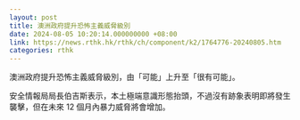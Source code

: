 ```yaml
---
layout: post
title: 澳洲政府提升恐怖主義威脅級別
date: 2024-08-05 10:20:14.000000000 +08:00
link: https://news.rthk.hk/rthk/ch/component/k2/1764776-20240805.htm
categories: rthk
---
```


澳洲政府提升恐怖主義威脅級別，由「可能」上升至「很有可能」。

安全情報局局長伯吉斯表示，本土極端意識形態抬頭，不過沒有跡象表明即將發生襲擊，但在未來 12 個月內暴力威脅將會增加。
